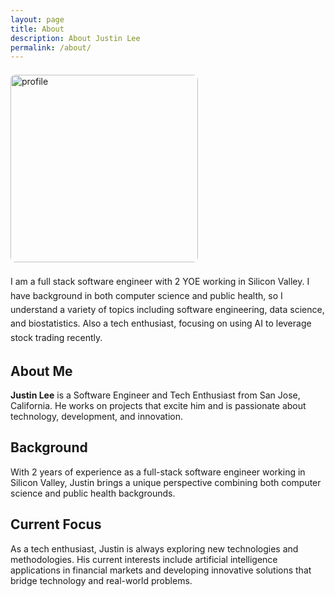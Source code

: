 ```yaml
---
layout: page
title: About
description: About Justin Lee
permalink: /about/
---
```


<div style="display: flex; align-items: flex-start; gap: 20px; flex-wrap: wrap; margin: 1.5em 0;">
    <img src="{{ '/images/profile.png' | relative_url }}" alt="profile" style="width: 300px; height: 300px; max-width: 100%; height: auto; flex-shrink: 0; object-fit: cover; border-radius: 8px;" />
    <div style="flex: 1; margin-top: 0; min-width: 200px; font-size: 1em; line-height: 1.6;">
        I am a full stack software engineer with 2 YOE working in Silicon Valley. I have background in both computer science and public health, so I understand a variety of topics including software engineering, data science, and biostatistics. Also a tech enthusiast, focusing on using AI to leverage stock trading recently.
    </div>
</div>

## About Me

**Justin Lee** is a Software Engineer and Tech Enthusiast from San Jose, California. He works on projects that excite him and is passionate about technology, development, and innovation.

## Background

With 2 years of experience as a full-stack software engineer working in Silicon Valley, Justin brings a unique perspective combining both computer science and public health backgrounds.

## Current Focus

As a tech enthusiast, Justin is always exploring new technologies and methodologies. His current interests include artificial intelligence applications in financial markets and developing innovative solutions that bridge technology and real-world problems.
